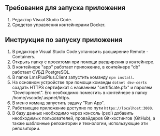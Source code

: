 ## Требования для запуска приложения
1. Редактор Visual Studio Code.
2. Средство управления контейнерами Docker.

## Инструкция по запуску приложения

1. В редакторе Visual Studio Code установить расширение Remote - Containers.
2. Открыть папку с проектоми при помощи расширения в контейнере.
3. В контейнере "app" работает приложение, в контейнере "db" работает СУБД PostgreSQL.
4. В папке LmsPlusPlus.Client запустить команду ```npm install```.
5. На основном устройстве при помощи команды ```dotnet dev-certs``` создать HTTPS сертификат с названием "certificate.pfx" и паролем "Development". Его необходимо поместить в контейнере в папку /home/vscode/.aspnet/https.
5. В меню команд запустить задачу "Run App".
6. Работающее приложение доступно по пути ```https://localhost:3000```. 
7. В базу данных необходимо через консоль (psql) добавить необходимых пользователей, провайдеров Git-хостингов (GitHub), а также шаблонные репозитории и технологии, использующие эти репозитории.
